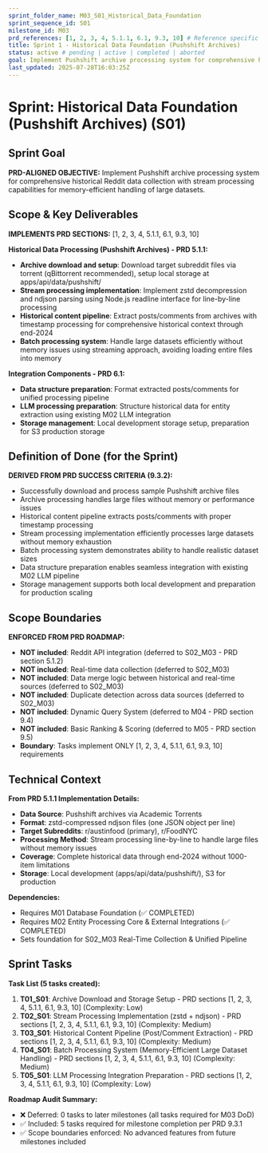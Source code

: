```yaml
---
sprint_folder_name: M03_S01_Historical_Data_Foundation
sprint_sequence_id: S01
milestone_id: M03
prd_references: [1, 2, 3, 4, 5.1.1, 6.1, 9.3, 10] # Reference specific PRD sections
title: Sprint 1 - Historical Data Foundation (Pushshift Archives)
status: active # pending | active | completed | aborted
goal: Implement Pushshift archive processing system for comprehensive historical Reddit data collection with stream processing capabilities for memory-efficient handling of large datasets.
last_updated: 2025-07-28T16:03:25Z
---
```


# Sprint: Historical Data Foundation (Pushshift Archives) (S01)

## Sprint Goal

**PRD-ALIGNED OBJECTIVE:** Implement Pushshift archive processing system for comprehensive historical Reddit data collection with stream processing capabilities for memory-efficient handling of large datasets.

## Scope & Key Deliverables

**IMPLEMENTS PRD SECTIONS:** [1, 2, 3, 4, 5.1.1, 6.1, 9.3, 10]

**Historical Data Processing (Pushshift Archives) - PRD 5.1.1:**

- **Archive download and setup**: Download target subreddit files via torrent (qBittorrent recommended), setup local storage at apps/api/data/pushshift/
- **Stream processing implementation**: Implement zstd decompression and ndjson parsing using Node.js readline interface for line-by-line processing
- **Historical content pipeline**: Extract posts/comments from archives with timestamp processing for comprehensive historical context through end-2024
- **Batch processing system**: Handle large datasets efficiently without memory issues using streaming approach, avoiding loading entire files into memory

**Integration Components - PRD 6.1:**

- **Data structure preparation**: Format extracted posts/comments for unified processing pipeline
- **LLM processing preparation**: Structure historical data for entity extraction using existing M02 LLM integration
- **Storage management**: Local development storage setup, preparation for S3 production storage

## Definition of Done (for the Sprint)

**DERIVED FROM PRD SUCCESS CRITERIA (9.3.2):**

- Successfully download and process sample Pushshift archive files
- Archive processing handles large files without memory or performance issues
- Historical content pipeline extracts posts/comments with proper timestamp processing
- Stream processing implementation efficiently processes large datasets without memory exhaustion
- Batch processing system demonstrates ability to handle realistic dataset sizes
- Data structure preparation enables seamless integration with existing M02 LLM pipeline
- Storage management supports both local development and preparation for production scaling

## Scope Boundaries

**ENFORCED FROM PRD ROADMAP:**

- **NOT included**: Reddit API integration (deferred to S02_M03 - PRD section 5.1.2)
- **NOT included**: Real-time data collection (deferred to S02_M03)
- **NOT included**: Data merge logic between historical and real-time sources (deferred to S02_M03)
- **NOT included**: Duplicate detection across data sources (deferred to S02_M03)
- **NOT included**: Dynamic Query System (deferred to M04 - PRD section 9.4)
- **NOT included**: Basic Ranking & Scoring (deferred to M05 - PRD section 9.5)
- **Boundary**: Tasks implement ONLY [1, 2, 3, 4, 5.1.1, 6.1, 9.3, 10] requirements

## Technical Context

**From PRD 5.1.1 Implementation Details:**

- **Data Source**: Pushshift archives via Academic Torrents
- **Format**: zstd-compressed ndjson files (one JSON object per line)
- **Target Subreddits**: r/austinfood (primary), r/FoodNYC
- **Processing Method**: Stream processing line-by-line to handle large files without memory issues
- **Coverage**: Complete historical data through end-2024 without 1000-item limitations
- **Storage**: Local development (apps/api/data/pushshift/), S3 for production

**Dependencies:**
- Requires M01 Database Foundation (✅ COMPLETED)
- Requires M02 Entity Processing Core & External Integrations (✅ COMPLETED)
- Sets foundation for S02_M03 Real-Time Collection & Unified Pipeline

## Sprint Tasks

**Task List (5 tasks created):**

1. **T01_S01**: Archive Download and Storage Setup - PRD sections [1, 2, 3, 4, 5.1.1, 6.1, 9.3, 10] (Complexity: Low)
2. **T02_S01**: Stream Processing Implementation (zstd + ndjson) - PRD sections [1, 2, 3, 4, 5.1.1, 6.1, 9.3, 10] (Complexity: Medium)
3. **T03_S01**: Historical Content Pipeline (Post/Comment Extraction) - PRD sections [1, 2, 3, 4, 5.1.1, 6.1, 9.3, 10] (Complexity: Medium)
4. **T04_S01**: Batch Processing System (Memory-Efficient Large Dataset Handling) - PRD sections [1, 2, 3, 4, 5.1.1, 6.1, 9.3, 10] (Complexity: Medium)
5. **T05_S01**: LLM Processing Integration Preparation - PRD sections [1, 2, 3, 4, 5.1.1, 6.1, 9.3, 10] (Complexity: Low)

**Roadmap Audit Summary:**
- ❌ Deferred: 0 tasks to later milestones (all tasks required for M03 DoD)
- ✅ Included: 5 tasks required for milestone completion per PRD 9.3.1
- ✅ Scope boundaries enforced: No advanced features from future milestones included